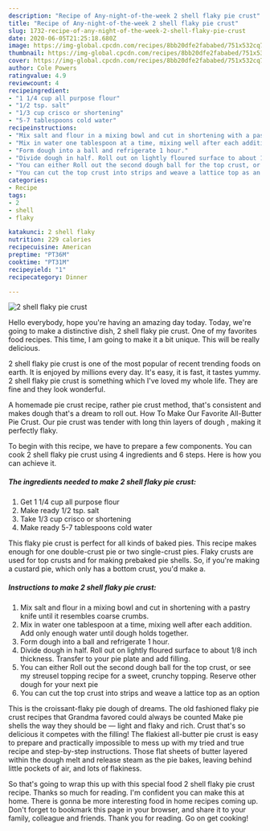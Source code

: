 ```yaml
---
description: "Recipe of Any-night-of-the-week 2 shell flaky pie crust"
title: "Recipe of Any-night-of-the-week 2 shell flaky pie crust"
slug: 1732-recipe-of-any-night-of-the-week-2-shell-flaky-pie-crust
date: 2020-06-05T21:25:18.680Z
image: https://img-global.cpcdn.com/recipes/8bb20dfe2fababed/751x532cq70/2-shell-flaky-pie-crust-recipe-main-photo.jpg
thumbnail: https://img-global.cpcdn.com/recipes/8bb20dfe2fababed/751x532cq70/2-shell-flaky-pie-crust-recipe-main-photo.jpg
cover: https://img-global.cpcdn.com/recipes/8bb20dfe2fababed/751x532cq70/2-shell-flaky-pie-crust-recipe-main-photo.jpg
author: Cole Powers
ratingvalue: 4.9
reviewcount: 4
recipeingredient:
- "1 1/4 cup all purpose flour"
- "1/2 tsp. salt"
- "1/3 cup crisco or shortening"
- "5-7 tablespoons cold water"
recipeinstructions:
- "Mix salt and flour in a mixing bowl and cut in shortening with a pastry knife until it resembles coarse crumbs."
- "Mix in water one tablespoon at a time, mixing well after each addition. Add only enough water until dough holds together."
- "Form dough into a ball and refrigerate 1 hour."
- "Divide dough in half. Roll out on lightly floured surface to about 1/8 inch thickness. Transfer to your pie plate and add filling."
- "You can either Roll out the second dough ball for the top crust, or see my streusel topping recipe for a sweet, crunchy topping. Reserve other dough for your next pie"
- "You can cut the top crust into strips and weave a lattice top as an option"
categories:
- Recipe
tags:
- 2
- shell
- flaky

katakunci: 2 shell flaky 
nutrition: 229 calories
recipecuisine: American
preptime: "PT36M"
cooktime: "PT31M"
recipeyield: "1"
recipecategory: Dinner

---
```



![2 shell flaky pie crust](https://img-global.cpcdn.com/recipes/8bb20dfe2fababed/751x532cq70/2-shell-flaky-pie-crust-recipe-main-photo.jpg)

Hello everybody, hope you're having an amazing day today. Today, we're going to make a distinctive dish, 2 shell flaky pie crust. One of my favorites food recipes. This time, I am going to make it a bit unique. This will be really delicious.

2 shell flaky pie crust is one of the most popular of recent trending foods on earth. It is enjoyed by millions every day. It's easy, it is fast, it tastes yummy. 2 shell flaky pie crust is something which I've loved my whole life. They are fine and they look wonderful.

A homemade pie crust recipe, rather pie crust method, that&#39;s consistent and makes dough that&#39;s a dream to roll out. How To Make Our Favorite All-Butter Pie Crust. Our pie crust was tender with long thin layers of dough , making it perfectly flaky.


To begin with this recipe, we have to prepare a few components. You can cook 2 shell flaky pie crust using 4 ingredients and 6 steps. Here is how you can achieve it.

<!--inarticleads1-->

##### The ingredients needed to make 2 shell flaky pie crust:

1. Get 1 1/4 cup all purpose flour
1. Make ready 1/2 tsp. salt
1. Take 1/3 cup crisco or shortening
1. Make ready 5-7 tablespoons cold water


This flaky pie crust is perfect for all kinds of baked pies. This recipe makes enough for one double-crust pie or two single-crust pies. Flaky crusts are used for top crusts and for making prebaked pie shells. So, if you&#39;re making a custard pie, which only has a bottom crust, you&#39;d make a. 

<!--inarticleads2-->

##### Instructions to make 2 shell flaky pie crust:

1. Mix salt and flour in a mixing bowl and cut in shortening with a pastry knife until it resembles coarse crumbs.
1. Mix in water one tablespoon at a time, mixing well after each addition. Add only enough water until dough holds together.
1. Form dough into a ball and refrigerate 1 hour.
1. Divide dough in half. Roll out on lightly floured surface to about 1/8 inch thickness. Transfer to your pie plate and add filling.
1. You can either Roll out the second dough ball for the top crust, or see my streusel topping recipe for a sweet, crunchy topping. Reserve other dough for your next pie
1. You can cut the top crust into strips and weave a lattice top as an option


This is the croissant-flaky pie dough of dreams. The old fashioned flaky pie crust recipes that Grandma favored could always be counted Make pie shells the way they should be — light and flaky and rich. Crust that&#39;s so delicious it competes with the filling! The flakiest all-butter pie crust is easy to prepare and practically impossible to mess up with my tried and true recipe and step-by-step instructions. Those flat sheets of butter layered within the dough melt and release steam as the pie bakes, leaving behind little pockets of air, and lots of flakiness. 

So that's going to wrap this up with this special food 2 shell flaky pie crust recipe. Thanks so much for reading. I'm confident you can make this at home. There is gonna be more interesting food in home recipes coming up. Don't forget to bookmark this page in your browser, and share it to your family, colleague and friends. Thank you for reading. Go on get cooking!

